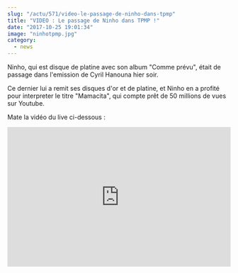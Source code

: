 ```yaml
--- 
slug: "/actu/571/video-le-passage-de-ninho-dans-tpmp"
title: "VIDEO : Le passage de Ninho dans TPMP !"
date: "2017-10-25 19:01:34"
image: "ninhotpmp.jpg"
category:
  - news
---
```

<p>Ninho, qui est disque de platine avec son album "Comme prévu", était de passage dans l'emission de Cyril Hanouna hier soir.</p>

<p>Ce dernier lui a remit ses disques d'or et de platine, et Ninho en a profité pour interpreter le titre "Mamacita", qui compte prêt de 50 millions de vues sur Youtube.</p>

<p>Mate la vidéo du live ci-dessous :</p>

<iframe width="100%" height="315" src="https://www.youtube.com/embed/PDUq25aG78k" frameborder="0" allowfullscreen></iframe>